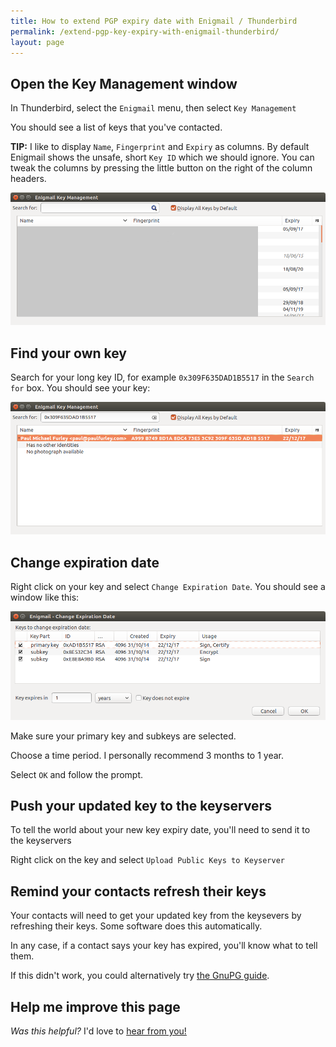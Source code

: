 ```yaml
---
title: How to extend PGP expiry date with Enigmail / Thunderbird
permalink: /extend-pgp-key-expiry-with-enigmail-thunderbird/
layout: page
---
```


## Open the Key Management window

In Thunderbird, select the `Enigmail` menu, then select `Key Management`

You should see a list of keys that you've contacted.

**TIP:** I like to display `Name`, `Fingerprint` and `Expiry` as columns. By default Enigmail shows the unsafe, short `Key ID` which we should ignore. You can tweak the columns by pressing the little button on the right of the column headers.

![Enigmail showing fingerprint and expiry](/img/enigmail-showing-fingerprint-and-expiry-2.png)

## Find your own key

Search for your long key ID, for example `0x309F635DAD1B5517` in the `Search for` box. You should see your key:

![Enigmail key management window showing a single key search result](/img/enigmail-key-management-with-long-key-id.png)

## Change expiration date

Right click on your key and select `Change Expiration Date`. You should see a window like this:

![Enigmail window showing key and two subkeys with a control to extend the expiry](/img/enigmail-change-expiration-date.png)

Make sure your primary key and subkeys are selected.

Choose a time period. I personally recommend 3 months to 1 year.

Select `OK` and follow the prompt.

## Push your updated key to the keyservers

To tell the world about your new key expiry date, you'll need to send it to the keyservers

Right click on the key and select `Upload Public Keys to Keyserver`

## Remind your contacts refresh their keys

Your contacts will need to get your updated key from the keysevers by refreshing their keys. Some software does this automatically.

In any case, if a contact says your key has expired, you'll know what to tell them.

If this didn't work, you could alternatively try [the GnuPG guide][gpg-guide].

## Help me improve this page

*Was this helpful?* I'd love to [hear from you!][email]

[email]: mailto:paul@paulfurley.com
[gpg-guide]: /extend-pgp-key-expiry-with-gpg/
